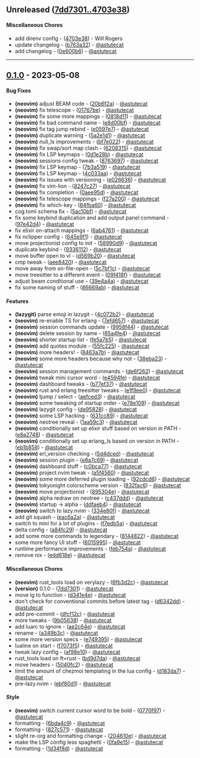 ## Unreleased ([7dd7301..4703e38](https://github.com/astutecat/dotfiles/compare/7dd7301..4703e38))
#### Miscellaneous Chores
- add direnv config - ([4703e38](https://github.com/astutecat/dotfiles/commit/4703e3800a79c8eb6316fc7490f9f42ae61139bd)) - Will Rogers
- update changelog - ([b763a32](https://github.com/astutecat/dotfiles/commit/b763a3292f9521230f45f3c766ea2d7e52b788f1)) - [@astutecat](https://github.com/astutecat)
- add changelog - ([0e600b6](https://github.com/astutecat/dotfiles/commit/0e600b6a0a0caf2b99490e0e72975651a679d031)) - [@astutecat](https://github.com/astutecat)

- - -

## [0.1.0](https://github.com/astutecat/dotfiles/compare/7c2a8665141829d2a4dbf148f56a9b61158a9240..0.1.0) - 2023-05-08
#### Bug Fixes
- **(neovim)** adjust BEAM code - ([20b6f2a](https://github.com/astutecat/dotfiles/commit/20b6f2ac074af437315365227f6dc93932af0530)) - [@astutecat](https://github.com/astutecat)
- **(neovim)** fix telescope - ([01767be](https://github.com/astutecat/dotfiles/commit/01767be440ba1a8d11c85ee83bb167cbe7d25eea)) - [@astutecat](https://github.com/astutecat)
- **(neovim)** fix some more mappings - ([0818d11](https://github.com/astutecat/dotfiles/commit/0818d116059c6b6ebf5384905585f033e1a89639)) - [@astutecat](https://github.com/astutecat)
- **(neovim)** fix bad command name - ([e8d00bf](https://github.com/astutecat/dotfiles/commit/e8d00bf6542af738c0abbab89fb0757b99dac0af)) - [@astutecat](https://github.com/astutecat)
- **(neovim)** fix tag jump rebind - ([e0597e7](https://github.com/astutecat/dotfiles/commit/e0597e78c9f5d3b053fedb10af25bffc63908b5b)) - [@astutecat](https://github.com/astutecat)
- **(neovim)** duplicate warning - ([5a2e1d1](https://github.com/astutecat/dotfiles/commit/5a2e1d1ee12ce115b8a030f9ce3b21b3d607e074)) - [@astutecat](https://github.com/astutecat)
- **(neovim)** null_ls improvements - ([bf7e022](https://github.com/astutecat/dotfiles/commit/bf7e022b21c8a420a663cf92239d61fe35dd56e4)) - [@astutecat](https://github.com/astutecat)
- **(neovim)** fix swap/sort map clash - ([6208315](https://github.com/astutecat/dotfiles/commit/6208315fbe74e53d48a2710a0695318c6821e598)) - [@astutecat](https://github.com/astutecat)
- **(neovim)** fix LSP keymaps - ([0d1e28b](https://github.com/astutecat/dotfiles/commit/0d1e28b87efe559f32eefa5099090374e04c4bec)) - [@astutecat](https://github.com/astutecat)
- **(neovim)** sessions config tweak - ([8763697](https://github.com/astutecat/dotfiles/commit/876369744ed5ed554e34965a7e1830c7718fdf5f)) - [@astutecat](https://github.com/astutecat)
- **(neovim)** fix LSP keymap - ([7b3a519](https://github.com/astutecat/dotfiles/commit/7b3a519458c8bf27c44c54ec90f0a6da179c71e9)) - [@astutecat](https://github.com/astutecat)
- **(neovim)** fix LSP keymap - ([4c033aa](https://github.com/astutecat/dotfiles/commit/4c033aa41b665aa08913f6858baf4ecdd0f5a212)) - [@astutecat](https://github.com/astutecat)
- **(neovim)** fix issues with versioning - ([e026636](https://github.com/astutecat/dotfiles/commit/e0266360ad5bc1a890af6b47a65da6b0b0dcffe0)) - [@astutecat](https://github.com/astutecat)
- **(neovim)** fix vim-lion - ([8247c27](https://github.com/astutecat/dotfiles/commit/8247c275080a2ea0506ee31b984007a4f61c2ccf)) - [@astutecat](https://github.com/astutecat)
- **(neovim)** fix completion - ([0aee95d](https://github.com/astutecat/dotfiles/commit/0aee95d055f6d2d592f086b30b93e566fe77f66d)) - [@astutecat](https://github.com/astutecat)
- **(neovim)** fix telescope mappings - ([f27a200](https://github.com/astutecat/dotfiles/commit/f27a2006d1136665b6f79419a9d8e26e81c712f0)) - [@astutecat](https://github.com/astutecat)
- **(neovim)** fix which-key - ([84fba60](https://github.com/astutecat/dotfiles/commit/84fba60e9b5ec45d19e6ec512ef67e04f81b15fc)) - [@astutecat](https://github.com/astutecat)
- cog.toml schema fix - ([5ac10bf](https://github.com/astutecat/dotfiles/commit/5ac10bf508c33827be2b01fe1fd8a62bdb5c1207)) - [@astutecat](https://github.com/astutecat)
- fix some keybind duplication and add output panel command - ([97e42d4](https://github.com/astutecat/dotfiles/commit/97e42d47cc6d5876cfce2779d334746ff737238b)) - [@astutecat](https://github.com/astutecat)
- fix elixir on-attach mappings - ([6ab4761](https://github.com/astutecat/dotfiles/commit/6ab4761de697299e94c38711c56f9ba76c729d09)) - [@astutecat](https://github.com/astutecat)
- fix nclipper config - ([645e9f1](https://github.com/astutecat/dotfiles/commit/645e9f1f2d17b2db5b3d66cf517fb6f06f300919)) - [@astutecat](https://github.com/astutecat)
- move projectionist config to init - ([58990d9](https://github.com/astutecat/dotfiles/commit/58990d9dce4b8ca37746d8844db9a2cef52201df)) - [@astutecat](https://github.com/astutecat)
- duplicate keybind - ([9336112](https://github.com/astutecat/dotfiles/commit/93361123a3e4af38a33835f506c526fcfc0618aa)) - [@astutecat](https://github.com/astutecat)
- move buffer open to vl - ([d569b20](https://github.com/astutecat/dotfiles/commit/d569b20ef85ca2720950dc15f8e14f936f249bf6)) - [@astutecat](https://github.com/astutecat)
- cmp tweak - ([aee8420](https://github.com/astutecat/dotfiles/commit/aee84208a914ebca0d0d9555afc0043bbf55cbb3)) - [@astutecat](https://github.com/astutecat)
- move away from on-file-open - ([5c7bf1c](https://github.com/astutecat/dotfiles/commit/5c7bf1c96895356d6f8d4315d43c1156db8995ec)) - [@astutecat](https://github.com/astutecat)
- move treesitter to a different event - ([09f418f](https://github.com/astutecat/dotfiles/commit/09f418f68dcbbbafb6058bbf1b6655f83efe5a93)) - [@astutecat](https://github.com/astutecat)
- adjust beam conditional use - ([39e4a4a](https://github.com/astutecat/dotfiles/commit/39e4a4a521d826221faef8a5d7ad41508acdf2bc)) - [@astutecat](https://github.com/astutecat)
- fix some naming of stuff - ([86669ab](https://github.com/astutecat/dotfiles/commit/86669ab84584d4c2e40af9eef7fa6940776592fd)) - [@astutecat](https://github.com/astutecat)
#### Features
- **(lazygit)** parse emoji in lazygit - ([4c072b2](https://github.com/astutecat/dotfiles/commit/4c072b277ac97036f9c7550c28b372450e32282e)) - [@astutecat](https://github.com/astutecat)
- **(neovim)** re-enable TS for erlang - ([7efd657](https://github.com/astutecat/dotfiles/commit/7efd657e1fa31b9aeffcc09165483be2ce18d37f)) - [@astutecat](https://github.com/astutecat)
- **(neovim)** session commands update - ([9958f44](https://github.com/astutecat/dotfiles/commit/9958f44f632b3162e6f7f008df7eee5d5cce9d1e)) - [@astutecat](https://github.com/astutecat)
- **(neovim)** delete session by name - ([65a4fe4](https://github.com/astutecat/dotfiles/commit/65a4fe4bdece6a0b29a848a661c24f24a2e25e69)) - [@astutecat](https://github.com/astutecat)
- **(neovim)** shorter startup list - ([fe5a7b5](https://github.com/astutecat/dotfiles/commit/fe5a7b51c635a7879e3c54dfbb44cfffbea920c3)) - [@astutecat](https://github.com/astutecat)
- **(neovim)** add quotes module - ([55fc225](https://github.com/astutecat/dotfiles/commit/55fc225c142a1b555d460d23a0dbb661faac6ea8)) - [@astutecat](https://github.com/astutecat)
- **(neovim)** more headers! - ([8463a7b](https://github.com/astutecat/dotfiles/commit/8463a7bcedd86354b381b806d7c223ee1ab0b147)) - [@astutecat](https://github.com/astutecat)
- **(neovim)** some more headers because why not - ([38eba23](https://github.com/astutecat/dotfiles/commit/38eba23aea5804d7e473cb389dc1678e09efc882)) - [@astutecat](https://github.com/astutecat)
- **(neovim)** session management commands - ([de6f262](https://github.com/astutecat/dotfiles/commit/de6f26272f0efb3e074cdd9df0f6efdd14d9391e)) - [@astutecat](https://github.com/astutecat)
- **(neovim)** tweak mini cursor word - ([e4594fe](https://github.com/astutecat/dotfiles/commit/e4594fe8f703d3d2e2329fca92331e618f6ae2d0)) - [@astutecat](https://github.com/astutecat)
- **(neovim)** dashboard tweaks - ([b77ef37](https://github.com/astutecat/dotfiles/commit/b77ef37740c345e9fb3efdb5a28331e9a8b1dc2f)) - [@astutecat](https://github.com/astutecat)
- **(neovim)** rust and erlang treesitter tweaks - ([e1f9ee0](https://github.com/astutecat/dotfiles/commit/e1f9ee06bd5d4c077218c97fc41c46eab9551d89)) - [@astutecat](https://github.com/astutecat)
- **(neovim)** tjump / select - ([aefced3](https://github.com/astutecat/dotfiles/commit/aefced392a738d9b76154023b0fefcbd27287fc6)) - [@astutecat](https://github.com/astutecat)
- **(neovim)** some tweaking of startup order - ([e78e109](https://github.com/astutecat/dotfiles/commit/e78e10929e33f9e7e067dc3f4b8cfb9fcdb38dc3)) - [@astutecat](https://github.com/astutecat)
- **(neovim)** lazygit config - ([de95828](https://github.com/astutecat/dotfiles/commit/de95828bc286fd29a6f25a2365a5bcaa7950ecd0)) - [@astutecat](https://github.com/astutecat)
- **(neovim)** some LSP hacking - ([631cc89](https://github.com/astutecat/dotfiles/commit/631cc89830bf26ddb8fdc8a0db654f3c26aa1132)) - [@astutecat](https://github.com/astutecat)
- **(neovim)** neotree reveal - ([1aa59c3](https://github.com/astutecat/dotfiles/commit/1aa59c382fd322d22df9aac800dd7b5b8eff5b29)) - [@astutecat](https://github.com/astutecat)
- **(neovim)** conditionally set up elixir stuff based on version in PATH - ([e8a2748](https://github.com/astutecat/dotfiles/commit/e8a2748fafbb9e0d4ab8b79dc26e13b7cd24be3b)) - [@astutecat](https://github.com/astutecat)
- **(neovim)** conditionally set up erlang_ls based on version in PATH - ([eb1b858](https://github.com/astutecat/dotfiles/commit/eb1b858977246b9b2ad9cf6c714e99f1611548b5)) - [@astutecat](https://github.com/astutecat)
- **(neovim)** erl_version checking - ([5d4dced](https://github.com/astutecat/dotfiles/commit/5d4dcedd07b9d5d2d1be4e712b2d50c6d20aecfd)) - [@astutecat](https://github.com/astutecat)
- **(neovim)** session plugin - ([e8a7c69](https://github.com/astutecat/dotfiles/commit/e8a7c69d2084ab715b10fecb11289e6bc7d2cc41)) - [@astutecat](https://github.com/astutecat)
- **(neovim)** dashboard stuff - ([c0bca77](https://github.com/astutecat/dotfiles/commit/c0bca77f495ff8a2a21f6699a79da24ac44287cb)) - [@astutecat](https://github.com/astutecat)
- **(neovim)** project.nvim tweak - ([a5f4560](https://github.com/astutecat/dotfiles/commit/a5f4560316e0992ee30eafdc87be87950beeaf58)) - [@astutecat](https://github.com/astutecat)
- **(neovim)** some more deferred plugin loading - ([92cdcd6](https://github.com/astutecat/dotfiles/commit/92cdcd687920ed1d40563d205342eacca3ac0138)) - [@astutecat](https://github.com/astutecat)
- **(neovim)** tokyonight colorscheme version - ([832fac6](https://github.com/astutecat/dotfiles/commit/832fac65c7ef988b5cf25f88599663ddabd8529f)) - [@astutecat](https://github.com/astutecat)
- **(neovim)** move projectionist - ([895304e](https://github.com/astutecat/dotfiles/commit/895304e724f860b3f9ff36ceb3a3bb6be8a420a6)) - [@astutecat](https://github.com/astutecat)
- **(neovim)** alpha redraw on neotree - ([c437ddd](https://github.com/astutecat/dotfiles/commit/c437ddd6f1fe3ed946bbf53422ecb203f2e41191)) - [@astutecat](https://github.com/astutecat)
- **(neovim)** startup -> alpha - ([ddfaeb4](https://github.com/astutecat/dotfiles/commit/ddfaeb4cd0591c08e4df2dcc80a71fcc47edb96c)) - [@astutecat](https://github.com/astutecat)
- **(neovim)** switch to lazy.nvim - ([334e80f](https://github.com/astutecat/dotfiles/commit/334e80f569b329d8331650ece5a0f24367293736)) - [@astutecat](https://github.com/astutecat)
- add git squash - ([eac6a2a](https://github.com/astutecat/dotfiles/commit/eac6a2ade37d551ac7611b7d12a4af04da2aacf6)) - [@astutecat](https://github.com/astutecat)
- switch to mini for a lot of plugins - ([f7edb5a](https://github.com/astutecat/dotfiles/commit/f7edb5a960cd3898f98e6c7193aa4a0c66171776)) - [@astutecat](https://github.com/astutecat)
- delta config - ([a84fc29](https://github.com/astutecat/dotfiles/commit/a84fc29e05ff519bed1ad8313e809eb8c631764e)) - [@astutecat](https://github.com/astutecat)
- add some more commands to legendary - ([8144822](https://github.com/astutecat/dotfiles/commit/8144822c16dc6eb8f1b2242a3af028aaaa75c224)) - [@astutecat](https://github.com/astutecat)
- some more fancy UI stuff - ([6015995](https://github.com/astutecat/dotfiles/commit/60159959a832d55cee020bc3095e65c58b2569b6)) - [@astutecat](https://github.com/astutecat)
- runtime performance improvements - ([feb754a](https://github.com/astutecat/dotfiles/commit/feb754a87aec6d4e5834ac5dfd4dd05d63779733)) - [@astutecat](https://github.com/astutecat)
- remove nix - ([edd618e](https://github.com/astutecat/dotfiles/commit/edd618ec44cf8de22dbcfd04c8344f37e70146e3)) - [@astutecat](https://github.com/astutecat)
#### Miscellaneous Chores
- **(neovim)** rust_tools load on verylazy - ([6fb3d2c](https://github.com/astutecat/dotfiles/commit/6fb3d2c198899d70c87a0e08f39c6bba4a4844ed)) - [@astutecat](https://github.com/astutecat)
- **(version)** 0.1.0 - ([7dd7301](https://github.com/astutecat/dotfiles/commit/7dd7301ddebe3aac58f7acdc98cf03fc683e1ee5)) - [@astutecat](https://github.com/astutecat)
- move lg to function - ([d341e4e](https://github.com/astutecat/dotfiles/commit/d341e4e167c0fc2067a710ea49a33c45e17aa88a)) - [@astutecat](https://github.com/astutecat)
- don't check for conventional commits before latest tag - ([d6342dd](https://github.com/astutecat/dotfiles/commit/d6342dd738ac5856cfc81bd17357cbc1360e6709)) - [@astutecat](https://github.com/astutecat)
- add pre-commit - ([dfcf12c](https://github.com/astutecat/dotfiles/commit/dfcf12ca3feec8c38bce3384260cac569570b450)) - [@astutecat](https://github.com/astutecat)
- more tweaks - ([9b05638](https://github.com/astutecat/dotfiles/commit/9b056381c6b802240a0f6138472fba7c518a1875)) - [@astutecat](https://github.com/astutecat)
- add luarc to ignore - ([ae2c64e](https://github.com/astutecat/dotfiles/commit/ae2c64e9032706071fbf459576829aefc097ff8c)) - [@astutecat](https://github.com/astutecat)
- rename - ([a349b3c](https://github.com/astutecat/dotfiles/commit/a349b3ceac53f42fba395ee2a30b25a571742626)) - [@astutecat](https://github.com/astutecat)
- some more version specs - ([e749395](https://github.com/astutecat/dotfiles/commit/e749395f0fb6ba514c83f4f63930ccd534cc8d07)) - [@astutecat](https://github.com/astutecat)
- lualine on start - ([f7073f5](https://github.com/astutecat/dotfiles/commit/f7073f5ab659b3c73e34a1019923a16a05d3bd3d)) - [@astutecat](https://github.com/astutecat)
- tweak lazy config - ([af98e10](https://github.com/astutecat/dotfiles/commit/af98e104fc8a730240f85aa04c15a108d9765887)) - [@astutecat](https://github.com/astutecat)
- rust_tools load on ft=rust - ([bd9d7da](https://github.com/astutecat/dotfiles/commit/bd9d7da8bfc11672548db8f1f4395b36c38c84da)) - [@astutecat](https://github.com/astutecat)
- move headers - ([5040fc2](https://github.com/astutecat/dotfiles/commit/5040fc26f1bc015893e3de40a1db371bce03b8ea)) - [@astutecat](https://github.com/astutecat)
- limit the amount of chezmoi templating in the lua config - ([d183da7](https://github.com/astutecat/dotfiles/commit/d183da7955597503dbbab5296dfed26677c65b46)) - [@astutecat](https://github.com/astutecat)
- pre-lazy.nvim - ([ebf80d1](https://github.com/astutecat/dotfiles/commit/ebf80d1c86e34d824a1e2dd9b9ca167221899a78)) - [@astutecat](https://github.com/astutecat)
#### Style
- **(neovim)** switch current cursor word to be bold - ([0770f97](https://github.com/astutecat/dotfiles/commit/0770f97160fa71e24794bb6c1382a59eebfb6e9f)) - [@astutecat](https://github.com/astutecat)
- formatting - ([6bda4c9](https://github.com/astutecat/dotfiles/commit/6bda4c919b52e25d3024d2884cf69c87c7531d6b)) - [@astutecat](https://github.com/astutecat)
- formatting - ([827c571](https://github.com/astutecat/dotfiles/commit/827c571c194c610e949d1e3b9a93686117df26db)) - [@astutecat](https://github.com/astutecat)
- slight re-org and formatting change - ([204610e](https://github.com/astutecat/dotfiles/commit/204610e360b9a6c4e488f1834baa6108d8a690a3)) - [@astutecat](https://github.com/astutecat)
- make the LSP config less spaghetti - ([0fa9e15](https://github.com/astutecat/dotfiles/commit/0fa9e15271dca24bd5a47e2830c85ab2cac77320)) - [@astutecat](https://github.com/astutecat)
- formatting - ([1d34f8d](https://github.com/astutecat/dotfiles/commit/1d34f8dcaf00104dfed9f1462364f3a288fb85f0)) - [@astutecat](https://github.com/astutecat)


